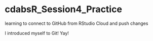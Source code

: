 # cdabsR_Session4_Practice
learning to connect to GitHub from RStudio Cloud and push changes

I introduced myself to Git! Yay!

